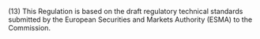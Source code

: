 (13) This Regulation is based on the draft regulatory technical standards submitted by the European Securities and Markets Authority (ESMA) to the Commission.